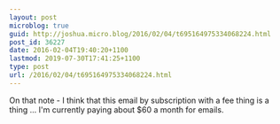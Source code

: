 ```yaml
---
layout: post
microblog: true
guid: http://joshua.micro.blog/2016/02/04/t695164975334068224.html
post_id: 36227
date: 2016-02-04T19:40:20+1100
lastmod: 2019-07-30T17:41:25+1100
type: post
url: /2016/02/04/t695164975334068224.html
---
```

On that note - I think that this email by subscription with a fee thing is a thing ... I'm currently paying about $60 a month for emails.
